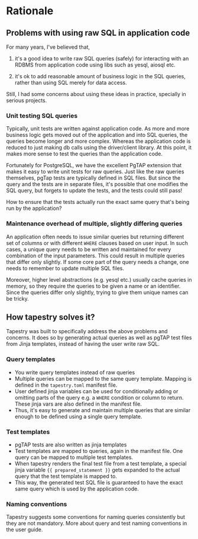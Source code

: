 # Rationale

## Problems with using raw SQL in application code

For many years, I've believed that,

1. it's a good idea to write raw SQL queries (safely) for interacting
   with an RDBMS from application code using libs such as yesql,
   aiosql etc.

2. it's ok to add reasonable amount of business logic in the SQL
   queries, rather than using SQL merely for data access.

Still, I had some concerns about using these ideas in practice,
specially in serious projects.

### Unit testing SQL queries

Typically, unit tests are written against application code. As more
and more business logic gets moved out of the application and into SQL
queries, the queries become longer and more complex. Whereas the
application code is reduced to just making db calls using the
driver/client library. At this point, it makes more sense to test the
queries than the application code.

Fortunately for PostgreSQL, we have the excellent PgTAP extension that
makes it easy to write unit tests for raw queries. Just like the raw
queries themselves, pgTap tests are typically defined in SQL
files. But since the query and the tests are in separate files, it's
possible that one modifies the SQL query, but forgets to update the
tests, and the tests could still pass!

How to ensure that the tests actually run the exact same query that's
being run by the application?

### Maintenance overhead of multiple, slightly differing queries

An application often needs to issue similar queries but returning
different set of columns or with different `WHERE` clauses based on
user input. In such cases, a unique query needs to be written and
maintained for every combination of the input parameters.  This could
result in multiple queries that differ only slightly. If some core
part of the query needs a change, one needs to remember to update
multiple SQL files.

Moreover, higher level abstractions (e.g. yesql etc.) usually cache
queries in memory, so they require the queries to be given a name or
an identifier. Since the queries differ only slightly, trying to give
them unique names can be tricky. 

## How tapestry solves it?

Tapestry was built to specifically address the above problems and
concerns. It does so by generating actual queries as well as pgTAP
test files from Jinja templates, instead of having the user write raw
SQL.

### Query templates

* You write query templates instead of raw queries
* Multiple queries can be mapped to the same query template. Mapping
  is defined in the `tapestry.toml` manifest file.
* User defined jinja variables can be used for conditionally adding or
  omitting parts of the query e.g. a `WHERE` condition or column to
  return. These jinja vars are also defined in the manifest file.
* Thus, it's easy to generate and maintain multiple queries that are
  similar enough to be defined using a single query template.

### Test templates

* pgTAP tests are also written as jinja templates
* Test templates are mapped to queries, again in the manifest
  file. One query can be mapped to multiple test templates.
* When tapestry renders the final test file from a test template, a
  special jinja variable `{{ prepared_statement }}` gets expanded to
  the actual query that the test template is mapped to.
* This way, the generated test SQL file is guaranteed to have the
  exact same query which is used by the application code.

### Naming conventions

Tapestry suggests some conventions for naming queries consistently but
they are not mandatory. More about query and test naming conventions
in the user guide.
